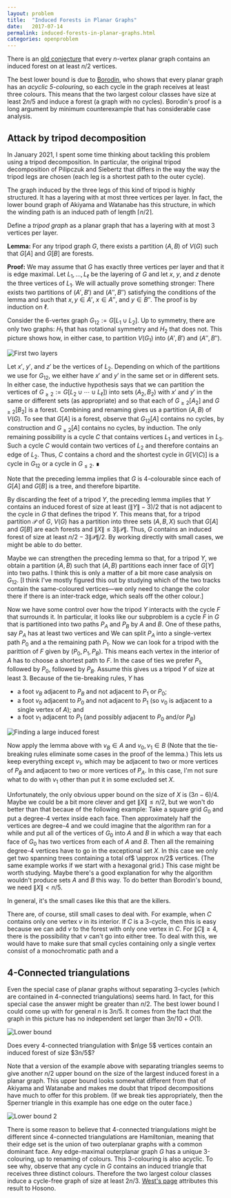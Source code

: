 ```yaml
---
layout: problem
title:  "Induced Forests in Planar Graphs"
date:   2017-07-14
permalink: induced-forests-in-planar-graphs.html
categories: openproblem
---
```

There is an [old conjecture](https://faculty.math.illinois.edu/~west/openp/planforest.html) that every $n$-vertex planar graph contains an induced forest on at least $n/2$ vertices.  

The best lower bound is due to [Borodin](https://core.ac.uk/reader/82158380), who shows that every planar graph has an *acyclic 5-colouring*, so each cycle in the graph receives at least three colours.  This means that the two largest colour classes have size at least $2n/5$ and induce a forest (a graph with no cycles).  Borodin's proof is a long argument by minimum counterexample that has considerable case analysis.


## Attack by tripod decomposition
In January 2021, I spent some time thinking about tackling this problem using a tripod decomposition. In particular, the original tripod decomposition of Pilipczuk and Siebertz that differs in the way the way the tripod legs are chosen (each leg is a shortest path to the outer cycle).

The graph induced by the three legs of this kind of tripod is highly structured. It has a layering with at most three vertices per layer.  In fact, the lower bound graph of Akiyama and Watanabe has this structure, in which the winding path is an induced path of length $\lceil n/2\rceil$.

Define a *tripod graph* as a planar graph that has a layering with at most $3$ vertices per layer.  

**Lemma:** For any tripod graph $G$, there exists a partition $(A,B)$ of $V(G)$ such that $G[A]$ and $G[B]$ are forests.

**Proof:** We may assume that $G$ has exactly three vertices per layer and that it is edge maximal. Let $L_1,\ldots,L_\ell$ be the layering of $G$ and let $x$, $y$, and $z$ denote the three vertices of $L_1$.  We will actually prove something stronger: There exists two partitions of $(A',B')$ and $(A'',B'')$ satisfying the conditions of the lemma and such that $x,y\in A'$, $x\in A''$, and $y\in B''$.  The proof is by induction on $\ell$.

Consider the 6-vertex graph $G_{12}:=G[L_1\cup L_2]$.  Up to symmetry, there are only two graphs: $H_1$ that has rotational symmetry and $H_2$ that does not. This picture shows how, in either case, to partition $V(G_1)$ into $(A',B')$ and $(A'',B'')$.

![First two layers](images/first-two-layers.png)

Let $x'$, $y'$, and $z'$ be the vertices of $L_2$.  Depending on which of the partitions we use for $G_{12}$, we either have $x'$ and $y'$ in the same set  or in different sets.  In either case, the inductive hypothesis says that we can partition the vertices of $G_{\ge 2}:=G[L_2\cup\cdots\cup L_\ell])$ into sets $(A_2,B_2)$ with $x'$ and $y'$ in the same or different sets (as appropriate) and so that each of $G_{\ge 2}[A_2]$ and $G_{\ge 2}[B_2]$ is a forest.  Combining and renaming gives us a partition $(A,B)$ of $V(G)$.  To see that $G[A]$ is a forest, observe that $G_{12}[A]$ contains no cycles, by construction and $G_{\ge 2}[A]$ contains no cycles, by induction.  The only remaining possibility is a cycle $C$ that contains vertices $L_1$ and vertices in $L_3$.  Such a cycle $C$ would contain two vertices of $L_2$ and therefore contains an edge of $L_2$. Thus, $C$ contains a chord and the shortest cycle in $G[V(C)]$ is a cycle in $G_{12}$ or a cycle in $G_{\le 2}$.  ∎

Note that the preceding lemma implies that $G$ is $4$-colourable since each of $G[A]$ and $G[B]$ is a tree, and therefore bipartite.  

By discarding the feet of a tripod $Y$, the preceding lemma implies that $Y$ contains an induced forest of size at least $(\|Y\|-3)/2$ that is not adjacent to the cycle in $G$ that defines the tripod $Y$.  This means that, for a tripod partition $\mathcal{P}$ of $G$, $V(G)$ has a partition into three sets $(A,B,X)$ such that $G[A]$ and $G[B]$ are each forests and $\|X\|\le 3\|\mathcal{P}\|$.  Thus, $G$ contains an induced forest of size at least $n/2 - 3\|\mathcal{P}\|/2$.  By working directly with small cases, we might be able to do better.

Maybe we can strengthen the preceding lemma so that, for a tripod $Y$, we obtain a partition $(A,B)$ such that $(A,B)$ partitions each inner face of $G[Y]$ into two paths.  I think this is only a matter of a bit more case analysis on $G_{12}$.  [I think I've mostly figured this out by studying which of the two tracks contain the same-coloured vertices&mdash;we only need to change the color there if there is an inter-track edge, which seals off the other colour.]

Now we have some control over how the tripod $Y$ interacts with the cycle $F$ that surrounds it.  In particular, it looks like our subproblem is a cycle $F$ in $G$ that is partitioned into two paths $P_A$ and $P_B$ by $A$ and $B$.  One of these paths, say $P_A$ has at least two vertices and We can split $P_A$ into a single-vertex path $P_0$ and a the remaining path $P_1$.  Now we can look for a tripod with the parittion of $F$ given by $(P_0,P_1,P_B)$. This means each vertex in the interior of $A$ has to choose a shortest path to $F$.  In the case of ties we prefer $P_1$, followed by $P_0$, followed by $P_B$.  Assume this gives us a tripod $Y$ of size at least $3$.  Because of the tie-breaking rules, $Y$ has

- a foot $v_B$ adjacent to $P_B$ and not adjacent to $P_1$ or $P_0$;
- a foot $v_0$ adjacent to $P_0$ and not adjacent to $P_1$ (so $v_0$ is adjacent to a single vertex of $A$); and
- a foot $v_1$ adjacent to $P_1$ (and possibly adjacent to $P_0$ and/or $P_B$)

![Finding a large induced forest](images/induced-trees-x.jpg)

Now apply the lemma above with $v_B\in A$ and $v_0,v_1\in B$ (Note that the tie-breaking rules eliminate some cases in the proof of the lemma.)  This lets us keep everything except $v_1$, which may be adjacent to two or more vertices of $P_B$ and adjacent to two or more vertices of $P_A$.  In this case, I'm not sure what to do with $v_1$ other than put it in some excluded set $X$.  

Unfortunately, the only obvious upper bound on the size of $X$ is $(3n-6)/4$. Maybe we could be a bit more clever and get $\|X\|\le n/2$, but we won't do better than that becaue of the following example:  Take a square grid $G_0$ and put a degree-4 vertex inside each face.   Then approximately half the vertices are degree-4 and we could imagine that the algorithm ran for a while and put all of the vertices of $G_0$ into $A$ and $B$ in which a way that each face of $G_0$ has two vertices from each of $A$ and $B$.  Then all the remaining degree-4 vertices have to go in the exceptional set $X$.  In this case we only get two spanning trees containing a total of$ \approx n/2$ vertices.  (The same example works if we start with a hexagonal grid.)   This case might be worth studying. Maybe there's a good explanation for why the algorithm wouldn't produce sets $A$ and $B$ this way.  To do better than Borodin's bound, we need $\|X\|<n/5$.

In general, it's the small cases like this that are the killers.

There are, of course, still small cases to deal with.  For example, when $C$ contains only one vertex $v$ in its interior.  If $C$ is a 3-cycle, then this is easy because we can add $v$ to the forest with only one vertex in $C$.  For $\|C\|\ge 4$, there is the possibility that $v$ can't go into either tree. To deal with this, we would have to make sure that small cycles containing only a single vertex consist of a monochromatic path and a




## 4-Connected triangulations

Even the special case of planar graphs without separating 3-cycles (which are contained in 4-connected triangulations) seems hard.  In fact, for this special case the answer might be greater than $n/2$.  The best lower bound I could come up with for general $n$ is $3n/5$.  It comes from the fact that the graph in this picture has no independent set larger than $3n/10 + O(1)$.

![Lower bound](images/induced-forest-4-connected-lower-bound.jpg)

<div class="problem">
  Does every 4-connected triangulation with $n\ge 5$ vertices contain an induced forest of size $3n/5$?
</div>

Note that a version of the example above with separating triangles seems to give another $n/2$ upper bound on the size of the largest induced forest in a planar graph. This upper bound looks somewhat different from that of Akiyama and Watanabe and makes me doubt that tripod decompositions have much to offer for this problem.  (If we break ties appropriately, then the Sperner triangle in this example has one edge on the outer face.)

![Lower bound 2](images/induced-forest-4-connected-lower-bound-2.jpg)

There is some reason to believe that 4-connected triangulations might be different since 4-connected triangulations are Hamiltonian, meaning that their edge set is the union of two outerplanar graphs with a common dominant face.
Any edge-maximal outerplanar graph $G$ has a unique 3-colouring, up to renaming of colours.  This 3-colouring is also acyclic. To see why, observe that any cycle in $G$ contains an induced triangle that receives three distinct colours.   Therefore the two largest colour classes induce a cycle-free graph of size at least $2n/3$. [West's page](https://faculty.math.illinois.edu/~west/openp/planforest.html) attributes this result to Hosono.
